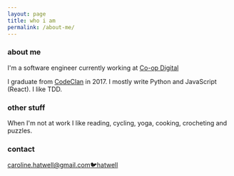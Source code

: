 ```yaml
---
layout: page
title: who i am
permalink: /about-me/
---
```

### about me

I'm a software engineer currently working at [Co-op Digital](https://digitalblog.coop.co.uk/)

I graduate from [CodeClan](https://codeclan.com) in 2017. I mostly write Python and JavaScript (React). I like TDD. 

### other stuff

When I'm not at work I like reading, cycling, yoga, cooking, crocheting and puzzles.

### contact

[caroline.hatwell@gmail.com](caroline.hatwell@gmail.com)[🐦hatwell](https://www.twitter.com/hatwell)